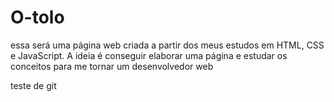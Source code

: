 # O-tolo
essa será uma página web criada a partir dos meus estudos em HTML, CSS e JavaScript. A ideia é conseguir elaborar uma página e estudar os conceitos para me tornar um desenvolvedor web

teste de git
